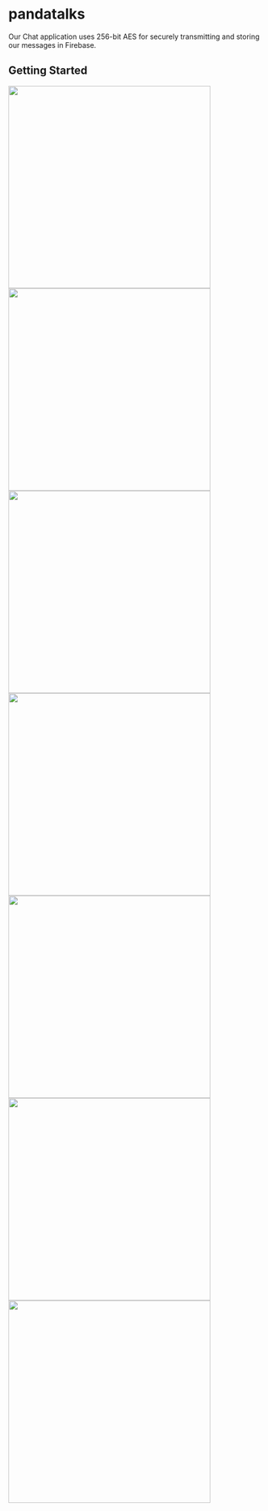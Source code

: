 # pandatalks

Our Chat application uses 256-bit AES for securely 
transmitting and storing our messages in Firebase.

## Getting Started
<img src = 
"https://user-images.githubusercontent.com/77544758/210411139-cbb169e6-3ceb-4d3c-846a-0d9520f28b00.png" 
widht =400 height = 400>
<img src = 
"https://user-images.githubusercontent.com/77544758/210411176-4d964776-cf62-43a3-b1ee-4045da159a6f.png" 
widht =400 height = 400>
<img src = 
"https://user-images.githubusercontent.com/77544758/210411213-676d6dc7-8cab-4d27-9ec8-a8d751cf3665.png" 
widht =400 height = 400>
<img src = 
"https://user-images.githubusercontent.com/77544758/210411248-ab0d75fa-698a-4c1c-9739-a3797d64411b.png" 
widht =400 height = 400>
<img src = 
"https://user-images.githubusercontent.com/77544758/210411303-35223c15-315a-45f0-a74d-ba18aea7b4e8.png" 
widht =400 height = 400>
<img src = 
"https://user-images.githubusercontent.com/77544758/210411342-261dcd5a-fa77-4dde-bb65-b85d63267917.png" 
widht =400 height = 400>
<img src = 
"https://user-images.githubusercontent.com/77544758/210411396-8abfe1ed-01d4-4d21-a63a-38f77f50a3fb.png" 
widht =400 height = 400>

